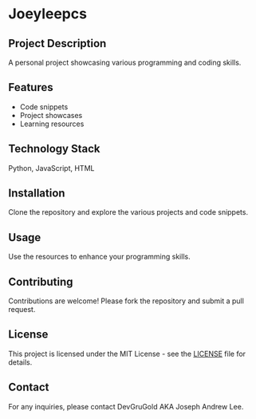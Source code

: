
# Joeyleepcs

## Project Description
A personal project showcasing various programming and coding skills.

## Features
- Code snippets
- Project showcases
- Learning resources

## Technology Stack
Python, JavaScript, HTML

## Installation
Clone the repository and explore the various projects and code snippets.

## Usage
Use the resources to enhance your programming skills.

## Contributing
Contributions are welcome! Please fork the repository and submit a pull request.

## License
This project is licensed under the MIT License - see the [LICENSE](LICENSE) file for details.

## Contact
For any inquiries, please contact DevGruGold AKA Joseph Andrew Lee.
